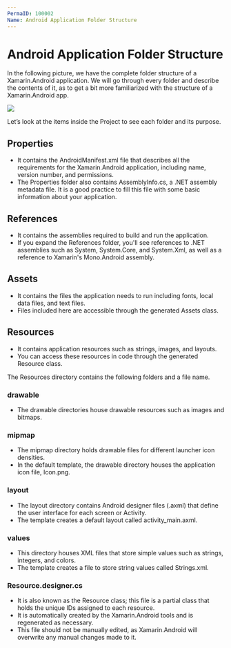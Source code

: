 ```yaml
---
PermaID: 100002
Name: Android Application Folder Structure
---
```


# Android Application Folder Structure

In the following picture, we have the complete folder structure of a Xamarin.Android application. We will go through every folder and describe the contents of it, as to get a bit more familiarized with the structure of a Xamarin.Android app.

<img src="https://raw.githubusercontent.com/zzzprojects/learn-orm/master/tutorials/android-with-entity-framework-core/images/folder-structure.png">

Let’s look at the items inside the Project to see each folder and its purpose.

## Properties
 - It contains the AndroidManifest.xml file that describes all the requirements for the Xamarin.Android application, including name, version number, and permissions. 
 - The Properties folder also contains AssemblyInfo.cs, a .NET assembly metadata file. It is a good practice to fill this file with some basic information about your application.

## References 
 - It contains the assemblies required to build and run the application. 
 - If you expand the References folder, you'll see references to .NET assemblies such as System, System.Core, and System.Xml, as well as a reference to Xamarin's Mono.Android assembly.

## Assets 
 - It contains the files the application needs to run including fonts, local data files, and text files. 
 - Files included here are accessible through the generated Assets class. 

## Resources 
 - It contains application resources such as strings, images, and layouts. 
 - You can access these resources in code through the generated Resource class. 

The Resources directory contains the following folders and a file name.

### drawable
 - The drawable directories house drawable resources such as images and bitmaps.

### mipmap 
 - The mipmap directory holds drawable files for different launcher icon densities. 
 - In the default template, the drawable directory houses the application icon file, Icon.png.

### layout
 - The layout directory contains Android designer files (.axml) that define the user interface for each screen or Activity. 
 - The template creates a default layout called activity_main.axml.

### values
 - This directory houses XML files that store simple values such as strings, integers, and colors. 
 - The template creates a file to store string values called Strings.xml.

### Resource.designer.cs
 - It is also known as the Resource class; this file is a partial class that holds the unique IDs assigned to each resource. 
 - It is automatically created by the Xamarin.Android tools and is regenerated as necessary. 
 - This file should not be manually edited, as Xamarin.Android will overwrite any manual changes made to it.
